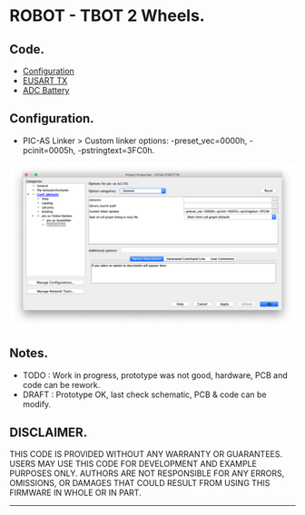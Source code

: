# ROBOT - TBOT 2 Wheels.

## Code.

- [Configuration](https://github.com/tronixio/robot-tbot/blob/main/Code/configuration.s)
- [EUSART TX](https://github.com/tronixio/robot-tbot/blob/main/Code/eusart.s)
- [ADC Battery](https://github.com/tronixio/robot-tbot/blob/main/Code/adc.s)

<!-- - [TODO - RC Servo](https://github.com/tronixio/robot-tbot/blob/main/Code/rc-servo.s) -->
<!-- - [TODO - GP2Y](https://github.com/tronixio/robot-tbot/blob/main/Code/gp2y.s) -->

## Configuration.

- PIC-AS Linker > Custom linker options: -preset_vec=0000h, -pcinit=0005h, -pstringtext=3FC0h.

![MPLABX Configuration](./extras/configuration.png)


## Notes.

- TODO : Work in progress, prototype was not good, hardware, PCB and code can be rework.
- DRAFT : Prototype OK, last check schematic, PCB & code can be modify.

## DISCLAIMER.

THIS CODE IS PROVIDED WITHOUT ANY WARRANTY OR GUARANTEES.
USERS MAY USE THIS CODE FOR DEVELOPMENT AND EXAMPLE PURPOSES ONLY.
AUTHORS ARE NOT RESPONSIBLE FOR ANY ERRORS, OMISSIONS, OR DAMAGES THAT COULD
RESULT FROM USING THIS FIRMWARE IN WHOLE OR IN PART.

---
